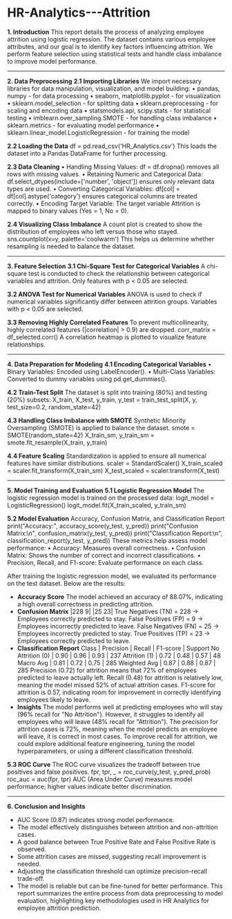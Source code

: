 # HR-Analytics---Attrition
**1. Introduction**
This report details the process of analyzing employee attrition using logistic regression. The dataset contains various employee attributes, and our goal is to identify key factors influencing attrition. We perform feature selection using statistical tests and handle class imbalance to improve model performance.
________________________________________
**2. Data Preprocessing**
**2.1 Importing Libraries**
We import necessary libraries for data manipulation, visualization, and model building:
•	pandas, numpy - for data processing
•	seaborn, matplotlib.pyplot - for visualization
•	sklearn.model_selection - for splitting data
•	sklearn.preprocessing - for scaling and encoding data
•	statsmodels.api, scipy.stats - for statistical testing
•	imblearn.over_sampling.SMOTE - for handling class imbalance
•	sklearn.metrics - for evaluating model performance
•	sklearn.linear_model.LogisticRegression - for training the model

**2.2 Loading the Data**
 df = pd.read_csv('HR_Analytics.csv')
This loads the dataset into a Pandas DataFrame for further processing.

**2.3 Data Cleaning**
•	Handling Missing Values: df = df.dropna() removes all rows with missing values.
•	Retaining Numeric and Categorical Data: df.select_dtypes(include=['number', 'object']) ensures only relevant data types are used.
•	Converting Categorical Variables: df[col] = df[col].astype('category') ensures categorical columns are treated correctly.
•	Encoding Target Variable: The target variable Attrition is mapped to binary values (Yes = 1, No = 0).

**2.4 Visualizing Class Imbalance**
A count plot is created to show the distribution of employees who left versus those who stayed.
sns.countplot(x=y, palette='coolwarm')
This helps us determine whether resampling is needed to balance the dataset.
________________________________________
**3. Feature Selection**
**3.1 Chi-Square Test for Categorical Variables**
A chi-square test is conducted to check the relationship between categorical variables and attrition. Only features with p < 0.05 are selected.

**3.2 ANOVA Test for Numerical Variables**
ANOVA is used to check if numerical variables significantly differ between attrition groups. Variables with p < 0.05 are selected.

**3.3 Removing Highly Correlated Features**
To prevent multicollinearity, highly correlated features (|correlation| > 0.9) are dropped.
corr_matrix = df_selected.corr()
A correlation heatmap is plotted to visualize feature relationships.
________________________________________
**4. Data Preparation for Modeling**
**4.1 Encoding Categorical Variables**
•	Binary Variables: Encoded using LabelEncoder().
•	Multi-Class Variables: Converted to dummy variables using pd.get_dummies().

**4.2 Train-Test Split**
The dataset is split into training (80%) and testing (20%) subsets:
X_train, X_test, y_train, y_test = train_test_split(X, y, test_size=0.2, random_state=42)

**4.3 Handling Class Imbalance with SMOTE**
Synthetic Minority Oversampling (SMOTE) is applied to balance the dataset.
smote = SMOTE(random_state=42)
X_train_sm, y_train_sm = smote.fit_resample(X_train, y_train)

**4.4 Feature Scaling**
Standardization is applied to ensure all numerical features have similar distributions.
scaler = StandardScaler()
X_train_scaled = scaler.fit_transform(X_train_sm)
X_test_scaled = scaler.transform(X_test)
________________________________________
**5. Model Training and Evaluation**
**5.1 Logistic Regression Model**
The logistic regression model is trained on the processed data:
logit_model = LogisticRegression()
logit_model.fit(X_train_scaled, y_train_sm)

**5.2 Model Evaluation**
Accuracy, Confusion Matrix, and Classification Report
print("Accuracy:", accuracy_score(y_test, y_pred))
print("Confusion Matrix:\n", confusion_matrix(y_test, y_pred))
print("Classification Report:\n", classification_report(y_test, y_pred))
These metrics help assess model performance:
•	Accuracy: Measures overall correctness.
•	Confusion Matrix: Shows the number of correct and incorrect classifications.
•	Precision, Recall, and F1-score: Evaluate performance on each class.

After training the logistic regression model, we evaluated its performance on the test dataset. Below are the results:

- **Accuracy Score**
The model achieved an accuracy of 88.07%, indicating a high overall correctness in predicting attrition.
- **Confusion Matrix**
  |228  9|
  |25  23|
True Negatives (TN) = 228 → Employees correctly predicted to stay.
False Positives (FP) = 9 → Employees incorrectly predicted to leave.
False Negatives (FN) = 25 → Employees incorrectly predicted to stay.
True Positives (TP) = 23 → Employees correctly predicted to leave.
- **Classification Report**
  Class	              |	Precision	|  Recall   |    F1-score	 |  Support
  No Attrition (0)    |   0.90	  |   0.96	  |    0.93	     |    237
  Attrition (1)       |   0.72	  |   0.48	  |    0.57	     |    48
  Macro Avg           |	  0.81	  |   0.72	  |    0.75	     |    285
  Weighted Avg	      |   0.87    |	  0.88	  |    0.87	     |    285
Precision (0.72) for attrition means that 72% of employees predicted to leave actually left.
Recall (0.48) for attrition is relatively low, meaning the model missed 52% of actual attrition cases.
F1-score for attrition is 0.57, indicating room for improvement in correctly identifying employees likely to leave.
- **Insights**
The model performs well at predicting employees who will stay (96% recall for "No Attrition").
However, it struggles to identify all employees who will leave (48% recall for "Attrition").
The precision for attrition cases is 72%, meaning when the model predicts an employee will leave, it is correct in most cases.
To improve recall for attrition, we could explore additional feature engineering, tuning the model hyperparameters, or using a different classification threshold.

**5.3 ROC Curve**
The ROC curve visualizes the tradeoff between true positives and false positives.
fpr, tpr, _ = roc_curve(y_test, y_pred_prob)
roc_auc = auc(fpr, tpr)
AUC (Area Under Curve) measures model performance; higher values indicate better discrimination.
________________________________________
**6. Conclusion and Insights**
- AUC Score (0.87) indicates strong model performance.
- The model effectively distinguishes between attrition and non-attrition cases.
- A good balance between True Positive Rate and False Positive Rate is observed.
- Some attrition cases are missed, suggesting recall improvement is needed.
- Adjusting the classification threshold can optimize precision-recall trade-off.
- The model is reliable but can be fine-tuned for better performance.
This report summarizes the entire process from data preprocessing to model evaluation, highlighting key methodologies used in HR Analytics for employee attrition prediction.
